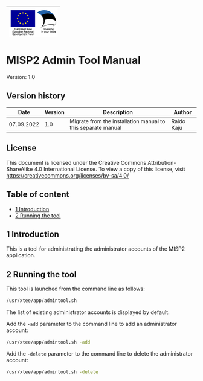 | ![European Union / European Regional Development Fund / Investing in your future](../../docs/img/eu_rdf_75_en.png "Documents that are tagged with EU/SF logos must keep the logos until 1.1.2022, if it has not stated otherwise in the documentation. If new documentation is created  using EU/SF resources the logos must be tagged appropriately so that the deadline for logos could be found.") |
| -------------------------: |

# MISP2 Admin Tool Manual

Version: 1.0

## Version history <!-- omit in toc -->

 Date       | Version | Description                                                               | Author
 ---------- | ------- | ------------------------------------------------------------------------- | --------------------
 07.09.2022 | 1.0     | Migrate from the installation manual to this separate manual              | Raido Kaju

## License <!-- omit in toc -->

This document is licensed under the Creative Commons Attribution-ShareAlike 4.0 International License.
To view a copy of this license, visit <https://creativecommons.org/licenses/by-sa/4.0/>

## Table of content <!-- omit in toc -->

* [1 Introduction](#1-introduction)
* [2 Running the tool](#2-running-the-tool)

## 1 Introduction

This is a tool for administrating the administrator accounts of the MISP2
application.

## 2 Running the tool

This tool is launched from the command line as follows:

```bash
/usr/xtee/app/admintool.sh
```

The list of existing administrator accounts is displayed by default.

Add the `-add` parameter to the command line to add an administrator account:

```bash
/usr/xtee/app/admintool.sh -add
```

Add the `-delete` parameter to the command line to delete the administrator
account:

```bash
/usr/xtee/app/admintool.sh -delete
```
